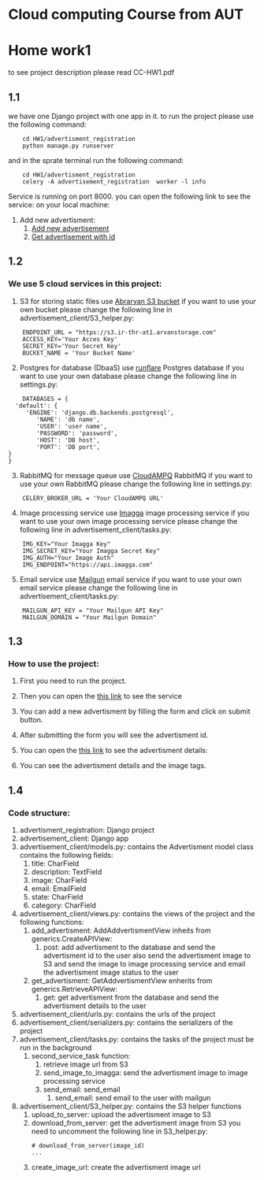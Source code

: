 # Cloud computing Course from AUT 
# Home work1 
to see project description please read CC-HW1.pdf
## 1.1
we have one Django project with one app in it.
to run the project please use the following command:
```
    cd HW1/advertisment_registration
    python manage.py runserver
```
and in the sprate terminal run the following command:
```
    cd HW1/advertisment_registration
    celery -A advertisement_registration  worker -l info
```

Service is running on port 8000.
you can open the following link to see the service:
on your local machine:
1. Add new advertisment: 
    1. [Add new advertisement](http://localhost:8000/advertisment/add)
    2. [Get advertisement with id](http://localhost:8000/advertisment/get/1)
## 1.2
### We use 5 cloud services in this project:
1. S3 for storing static files
    use   [Abrarvan S3 bucket](https://www.arvancloud.com/fa)
if you want to use your own bucket please change the following line in advertisement_client/S3_helper.py:
```
    ENDPOINT_URL = "https://s3.ir-thr-at1.arvanstorage.com"
    ACCESS_KEY='Your Acces Key'
    SECRET_KEY='Your Secret Key'
    BUCKET_NAME = 'Your Bucket Name'
```
2. Postgres for database (DbaaS)
    use [runflare](https://runflare.com/) Postgres database
if you want to use your own database please change the following line in settings.py:
```
    DATABASES = {
  'default': {
     'ENGINE': 'django.db.backends.postgresql',
        'NAME': 'db name',
        'USER': 'user name',
        'PASSWORD': 'password',
        'HOST': 'DB host',
        'PORT': 'DB port',
}
}
```
3. RabbitMQ for message queue
    use [CloudAMPQ](https://www.cloudamqp.com/) RabbitMQ
if you want to use your own RabbitMQ please change the following line in settings.py:
```
    CELERY_BROKER_URL = 'Your CloudAMPQ URL'
```
4. Image processing service
    use [Imagga](https://imagga.com/) image processing service
if you want to use your own image processing service please change the following line in advertisement_client/tasks.py:
```
    IMG_KEY="Your Imagga Key"
    IMG_SECRET_KEY="Your Imagga Secret Key"
    IMG_AUTH="Your Image Auth"
    IMG_ENDPOINT="https://api.imagga.com"

```
5. Email service
    use [Mailgun](https://www.mailgun.com/) email service
if you want to use your own email service please change the following line in advertisement_client/tasks.py:
```
    MAILGUN_API_KEY = "Your Mailgun API Key"
    MAILGUN_DOMAIN = "Your Mailgun Domain"
```
## 1.3
### How to use the project:
1. First you need to run  the project.
2. Then you can open the [this link](http://localhost:8000/advertisment/add) to see the service

3. You can add a new advertisment by filling the form and click on submit button.
4. After submitting the form you will see the advertisment id.
5. You can open the [this link](http://localhost:8000/advertisment/get/1) to see the advertisment details:
6. You can see the advertisment details and the image tags.

## 1.4
### Code structure:
1. advertisment_registration: Django project
2. advertisement_client: Django app
3. advertisement_client/models.py: contains the Advertisment model class  contains the following fields:
    1. title: CharField
    2. description: TextField
    3. image: CharField
    4. email: EmailField
    5. state: CharField
    6. category: CharField
4. advertisement_client/views.py: contains the views of the project and the following functions:
    1. add_advertisment: AddAddvertismentView inheits from generics.CreateAPIView:
        1. post: add advertisment to the database and send the advertisment id to the user
            also  send the advertisment image to S3 and send the image to image processing service
            and email the advertisment image status to the user
    2. get_advertisment: GetAddvertismentView enherits from generics.RetrieveAPIView: 
        1. get: get advertisment from the database and send the advertisment details to the user
5. advertisement_client/urls.py: contains the urls of the project
6. advertisement_client/serializers.py: contains the serializers of the project
7. advertisement_client/tasks.py: contains the tasks of the project must be run in the background
    1. second_service_task function:
        1. retrieve image url from S3
        2. send_image_to_imagga: send the advertisment image to image processing service
        3. send_email: send_email
            1. send_email: send email to the user with mailgun
8. advertisement_client/S3_helper.py: contains the S3 helper functions
    1. upload_to_server: upload the advertisment image to S3
    2. download_from_server: get the advertisment image from S3 you need to uncomment the following line in S3_helper.py:
        ```
        # download_from_server(image_id)
        ...
        ```
    3. create_image_url: create the advertisment image url

